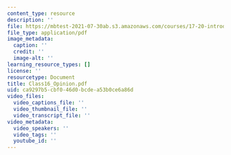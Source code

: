 ```yaml
---
content_type: resource
description: ''
file: https://mbtest-2021-07-30ab.s3.amazonaws.com/courses/17-20-introduction-to-the-american-political-process-fall-2020/class16_opinion.pdf
file_type: application/pdf
image_metadata:
  caption: ''
  credit: ''
  image-alt: ''
learning_resource_types: []
license: ''
resourcetype: Document
title: Class16_Opinion.pdf
uid: ca9297b5-cbf0-46d0-bcde-a53b0ce6a86d
video_files:
  video_captions_file: ''
  video_thumbnail_file: ''
  video_transcript_file: ''
video_metadata:
  video_speakers: ''
  video_tags: ''
  youtube_id: ''
---
```

